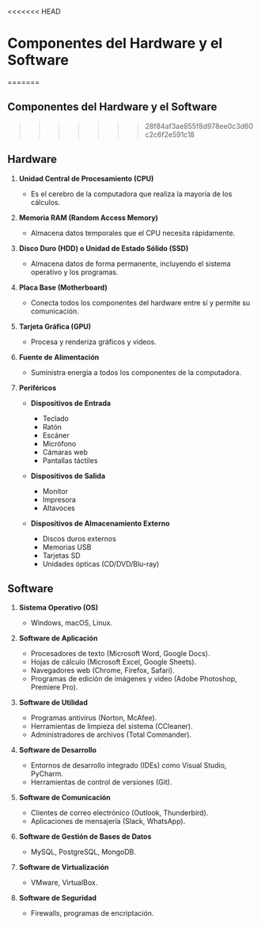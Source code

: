 <<<<<<< HEAD
# Componentes del Hardware y el Software
=======
##  Componentes del Hardware y el Software
>>>>>>> 28f84af3ae855f8d978ee0c3d60c2c6f2e591c18

## Hardware

1. **Unidad Central de Procesamiento (CPU)**
   - Es el cerebro de la computadora que realiza la mayoría de los cálculos.
   
2. **Memoria RAM (Random Access Memory)**
   - Almacena datos temporales que el CPU necesita rápidamente.
   
3. **Disco Duro (HDD) o Unidad de Estado Sólido (SSD)**
   - Almacena datos de forma permanente, incluyendo el sistema operativo y los programas.

4. **Placa Base (Motherboard)**
   - Conecta todos los componentes del hardware entre sí y permite su comunicación.

5. **Tarjeta Gráfica (GPU)**
   - Procesa y renderiza gráficos y videos.

6. **Fuente de Alimentación**
   - Suministra energía a todos los componentes de la computadora.

7. **Periféricos**

    - **Dispositivos de Entrada**
      - Teclado
      - Ratón
      - Escáner
      - Micrófono
      - Cámaras web
      - Pantallas táctiles

    - **Dispositivos de Salida**
      - Monitor
      - Impresora
      - Altavoces

    - **Dispositivos de Almacenamiento Externo**
      - Discos duros externos
      - Memorias USB
      - Tarjetas SD
      - Unidades ópticas (CD/DVD/Blu-ray)

## Software

1. **Sistema Operativo (OS)**
   - Windows, macOS, Linux.

2. **Software de Aplicación**
   - Procesadores de texto (Microsoft Word, Google Docs).
   - Hojas de cálculo (Microsoft Excel, Google Sheets).
   - Navegadores web (Chrome, Firefox, Safari).
   - Programas de edición de imágenes y video (Adobe Photoshop, Premiere Pro).

3. **Software de Utilidad**
   - Programas antivirus (Norton, McAfee).
   - Herramientas de limpieza del sistema (CCleaner).
   - Administradores de archivos (Total Commander).

4. **Software de Desarrollo**
   - Entornos de desarrollo integrado (IDEs) como Visual Studio, PyCharm.
   - Herramientas de control de versiones (Git).

5. **Software de Comunicación**
   - Clientes de correo electrónico (Outlook, Thunderbird).
   - Aplicaciones de mensajería (Slack, WhatsApp).

6. **Software de Gestión de Bases de Datos**
   - MySQL, PostgreSQL, MongoDB.

7. **Software de Virtualización**
   - VMware, VirtualBox.

8. **Software de Seguridad**
   - Firewalls, programas de encriptación.
